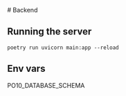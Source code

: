 # Backend

## Running the server

`poetry run uvicorn main:app --reload`


## Env vars

PO10_DATABASE_SCHEMA